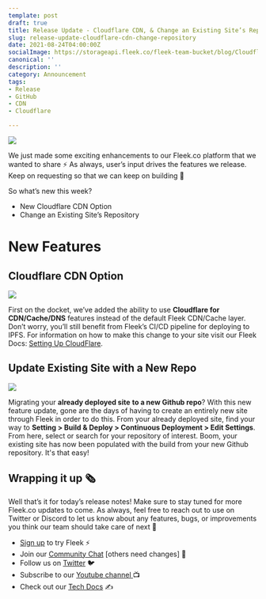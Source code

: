 ```yaml
---
template: post
draft: true
title: Release Update - Cloudflare CDN, & Change an Existing Site’s Repository
slug: release-update-cloudflare-cdn-change-repository
date: 2021-08-24T04:00:00Z
socialImage: https://storageapi.fleek.co/fleek-team-bucket/blog/Cloudflare-UpdateRepo/Cloudflare-NewRepo.png
canonical: ''
description: ''
category: Announcement
tags:
- Release
- GitHub
- CDN
- Cloudflare

---
```

![](https://storageapi.fleek.co/fleek-team-bucket/blog/Cloudflare-UpdateRepo/Cloudflare-NewRepo.png)

We just made some exciting enhancements to our Fleek.co platform that we wanted to share ⚡️ As always, user’s input drives the features we release. Keep on requesting so that we can keep on building 🚀

So what’s new this week?

* New Cloudflare CDN Option
* Change an Existing Site’s Repository

# New Features

## Cloudflare CDN Option

![](https://storageapi.fleek.co/fleek-team-bucket/blog/Cloudflare-UpdateRepo/cloudflare2.png)

First on the docket, we’ve added the ability to use **Cloudflare for CDN/Cache/DNS** features instead of the default Fleek CDN/Cache layer. Don’t worry, you’ll still benefit from Fleek’s CI/CD pipeline for deploying to IPFS. For information on how to make this change to your site visit our Fleek Docs: [Setting Up CloudFlare](https://docs.fleek.co/domain-management/custom-dns-domains/#setting-up-cloudflare).

## Update Existing Site with a New Repo

![](https://storageapi.fleek.co/fleek-team-bucket/blog/Cloudflare-UpdateRepo/NewRepo.gif)

Migrating your **already deployed site** **to a new Github repo**? With this new feature update, gone are the days of having to create an entirely new site through Fleek in order to do this. From your already deployed site, find your way to **Setting > Build & Deploy > Continuous Deployment > Edit Settings**. From here, select or search for your repository of interest. Boom, your existing site has now been populated with the build from your new Github repository. It's that easy!

## Wrapping it up 🗞️

Well that’s it for today’s release notes! Make sure to stay tuned for more Fleek.co updates to come. As always, feel free to reach out to use on Twitter or Discord to let us know about any features, bugs, or improvements you think our team should take care of next 🤟

* [Sign up](https://app.fleek.co) to try Fleek ⚡️
* Join our [Community Chat](https://discord.com/invite/yVEcEzmrgm) \[others need changes\] 💬
* Follow us on [Twitter](https://twitter.com/FleekHQ) 🐦
* Subscribe to our [Youtube channel ](https://www.youtube.com/channel/UCBzlwYM0JjZpjDZ52-SLUmw)📺
* Check out our [Tech Docs](https://docs.fleek.co/) ✍️